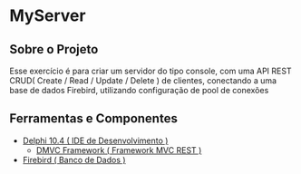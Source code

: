 <h1>MyServer</h1>
<h2>Sobre o Projeto</h2>
<p> Esse exercício é para criar um servidor do tipo console, com uma API REST CRUD( Create / Read / Update / Delete ) de clientes, conectando a uma base de dados Firebird, utilizando configuração de pool de conexões</p>

<h2>Ferramentas e Componentes</h2>

* [Delphi 10.4 ( IDE de Desenvolvimento )]()  
  * [DMVC Framework ( Framework MVC REST )]() 
* [Firebird ( Banco de Dados )]()   
